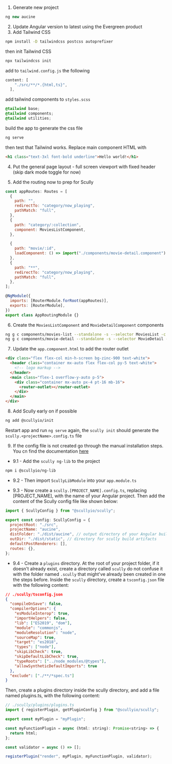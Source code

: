 1. Generate new project

```js
ng new aucine
```

2. Update Angular version to latest using the Evergreen product
3. Add Tailwind CSS

```bash
npm install -D tailwindcss postcss autoprefixer
```

then init Tailwind CSS

```bash
npx tailwindcss init
```

add to `tailwind.config.js` the following

```js
content: [
    "./src/**/*.{html,ts}",
  ],
```

add tailwind components to `styles.scss`

```css
@tailwind base;
@tailwind components;
@tailwind utilities;
```

build the app to generate the css file

```bash
ng serve
```

then test that Tailwind works. Replace main component HTML with

```html
<h1 class="text-3xl font-bold underline">Hello world!</h1>
```

4. Put the general page layout - full screen viewport with fixed header (skip dark mode toggle for now)

5. Add the routing now to prep for Scully

```js
const appRoutes: Routes = [
  {
    path: "",
    redirectTo: "category/now_playing",
    pathMatch: "full",
  },
  {
    path: "category/:collection",
    component: MoviesListComponent,
  },

  {
    path: "movie/:id",
    loadComponent: () => import("./components/movie-detail.component").then((m) => m.MovieDetailComponent),
  },
  {
    path: "**",
    redirectTo: "category/now_playing",
    pathMatch: "full",
  },
];

@NgModule({
  imports: [RouterModule.forRoot(appRoutes)],
  exports: [RouterModule],
})
export class AppRoutingModule {}
```

6. Create the `MoviesListComponent` and `MovieDetailComponent` components

```bash
ng g c components/movies-list --standalone -s --selector MoviesList -c OnPush
ng g c components/movie-detail --standalone -s --selector MovieDetail -c OnPush
```

7. Update the `app.component.html` to add the router outlet

```html
<div class="flex flex-col min-h-screen bg-zinc-900 text-white">
  <header class="container mx-auto flex flex-col py-5 text-white">
    <!-- logo markup -->
  </header>
  <main class="flex-1 overflow-y-auto p-5">
    <div class="container mx-auto px-4 pt-16 mb-16">
      <router-outlet></router-outlet>
    </div>
  </main>
</div>
```

8. Add Scully early on if possible

```bash
ng add @scullyio/init
```

Restart app and run `ng serve` again, the `scully init` should generate the `scully.<projectName>.config.ts` file

9. If the config file is not created go through the manual installation steps. You cn find the documentation [here](https://scully.io/docs/learn/getting-started/manualInstallation/)

- 9.1 - Add the `scully ng-lib` to the project

```bash
npm i @scullyio/ng-lib
```

- 9.2 - Then import `ScullyLibModule` into your `app.module.ts`

- 9.3 - Now create a `scully.[PROJECT_NAME].config.ts`, replacing [PROJECT_NAME], with the name of your Angular project. Then add the content of the Scully config file like shown below:

```js
import { ScullyConfig } from "@scullyio/scully";

export const config: ScullyConfig = {
  projectRoot: "./src",
  projectName: "aucine",
  distFolder: "./dist/aucine", // output directory of your Angular build artifacts
  outDir: "./dist/static", // directory for scully build artifacts
  defaultPostRenderers: [],
  routes: {},
};
```

- 9.4 - Create a `plugins` directory.
  At the root of your project folder, if it doesn't already exist, create a directory called `scully` do not confuse it with the folder named `.scully` that might've already been created in one the steps before. Inside the `scully` directory, create a `tsconfig.json` file with the following content:

```json
// ./scully/tsconfig.json
{
  "compileOnSave": false,
  "compilerOptions": {
    "esModuleInterop": true,
    "importHelpers": false,
    "lib": ["ES2019", "dom"],
    "module": "commonjs",
    "moduleResolution": "node",
    "sourceMap": true,
    "target": "es2018",
    "types": ["node"],
    "skipLibCheck": true,
    "skipDefaultLibCheck": true,
    "typeRoots": ["../node_modules/@types"],
    "allowSyntheticDefaultImports": true
  },
  "exclude": ["./**/*spec.ts"]
}
```

Then, create a plugins directory inside the scully directory, and add a file named plugins.ts, with the following content:

```js
// ./scully/plugins/plugins.ts
import { registerPlugin, getPluginConfig } from "@scullyio/scully";

export const myPlugin = "myPlugin";

const myFunctionPlugin = async (html: string): Promise<string> => {
  return html;
};

const validator = async () => [];

registerPlugin("render", myPlugin, myFunctionPlugin, validator);
```
